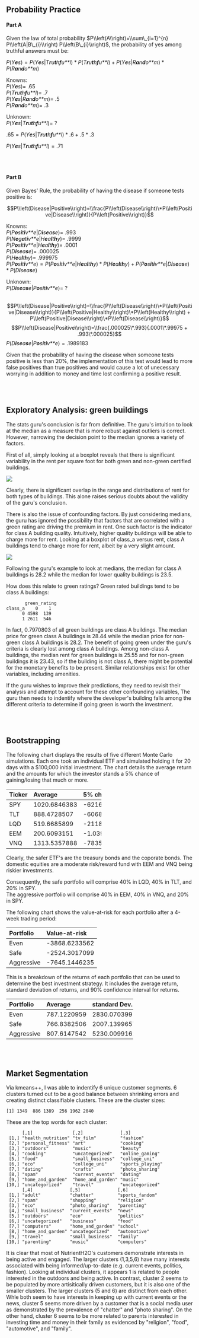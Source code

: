Probability Practice
--------------------

#### Part A

Given the law of total probability
$P\\left(A\\right)=\\sum\_{i=1}^{n} P\\left(A|B\_{i}\\right) P\\left(B\_{i}\\right)$,
the probability of yes among truthful answers must be:

*P*(*Y**e**s*) = *P*(*Y**e**s*|*T**r**u**t**h**f**u**l*) \* *P*(*T**r**u**t**h**f**u**l*) + *P*(*Y**e**s*|*R**a**n**d**o**m*) \* *P*(*R**a**n**d**o**m*)

Knowns:  
*P*(*Y**e**s*)= .65  
*P*(*T**r**u**t**h**f**u**l*)= .7  
*P*(*Y**e**s*|*R**a**n**d**o**m*)= .5  
*P*(*R**a**n**d**o**m*)= .3

Unknown:  
*P*(*Y**e**s*|*T**r**u**t**h**f**u**l*)= ?

.65 = *P*(*Y**e**s*|*T**r**u**t**h**f**u**l*) \* .6 + .5 \* .3

*P*(*Y**e**s*|*T**r**u**t**h**f**u**l*) = .71

<br><br>

#### Part B

Given Bayes' Rule, the probability of having the disease if someone
tests positive is:

$$P\\left(Disease|Positive\\right)=\\frac{P\\left(Disease\\right)\*P\\left(Positive|Disease\\right)}{P\\left(Positive\\right)}$$

Knowns:  
*P*(*P**o**s**i**t**i**v**e*|*D**i**s**e**a**s**e*)= .993  
*P*(*N**e**g**a**t**i**v**e*|*H**e**a**l**t**h**y*)= .9999  
*P*(*P**o**s**i**t**i**v**e*|*H**e**a**l**t**h**y*)= .0001  
*P*(*D**i**s**e**a**s**e*)= .000025  
*P*(*H**e**a**l**t**h**y*)= .999975  
*P*(*P**o**s**i**t**i**v**e*) = *P*(*P**o**s**i**t**i**v**e*|*H**e**a**l**t**h**y*) \* *P*(*H**e**a**l**t**h**y*) + *P*(*P**o**s**i**t**i**v**e*|*D**i**s**e**a**s**e*) \* *P*(*D**i**s**e**a**s**e*)

Unknown:  
*P*(*D**i**s**e**a**s**e*|*P**o**s**i**t**i**v**e*)= ? <br><br>

$$P\\left(Disease|Positive\\right)=\\frac{P\\left(Disease\\right)\*P\\left(Positive|Disease\\right)}{P\\left(Positive|Healthy\\right)\*P\\left(Healthy\\right) + P\\left(Positive|Disease\\right)\*P\\left(Disease\\right)}$$
$$P\\left(Disease|Positive\\right)=\\frac{.000025\*.993}{.0001\*.99975 + .993\*.000025}$$
*P*(*D**i**s**e**a**s**e*|*P**o**s**i**t**i**v**e*) = .1989183

Given that the probability of having the disease when someone tests
positive is less than 20%, the implementation of this test would lead to
more false positives than true positives and would cause a lot of
unecessary worrying in addition to money and time lost confirming a
positive result.

<br><br>

Exploratory Analysis: green buildings
-------------------------------------

The stats guru's conclusion is far from definitive. The guru's intuition
to look at the median as a measure that is more robust against outliers
is correct. However, narrowing the decision point to the median ignores
a variety of factors.

First of all, simply looking at a boxplot reveals that there is
significant variability in the rent per square foot for both green and
non-green certified buildings.

![](exercises1_slocum_files/figure-markdown_strict/unnamed-chunk-1-1.png)

Clearly, there is significant overlap in the range and distributions of
rent for both types of buildings. This alone raises serious doubts about
the validity of the guru's conclusion.

There is also the issue of confounding factors. By just considering
medians, the guru has ignored the possibility that factors that are
correlated with a green rating are driving the premium in rent. One such
factor is the indicator for class A building quality. Intuitively,
higher quality buildings will be able to charge more for rent. Looking
at a boxplot of class\_a versus rent, class A buildings tend to charge
more for rent, albeit by a very slight amount.

![](exercises1_slocum_files/figure-markdown_strict/unnamed-chunk-2-1.png)

Following the guru's example to look at medians, the median for class A
buildings is 28.2 while the median for lower quality buildings is 23.5.

How does this relate to green ratings? Green rated buildings tend to be
class A buildings:

           green_rating
    class_a    0    1
          0 4598  139
          1 2611  546

In fact, 0.7970803 of all green buildings are class A buildings. The
median price for green class A buildings is 28.44 while the median price
for non-green class A buildings is 28.2. The benefit of going green
under the guru's criteria is clearly lost among class A buildings. Among
non-class A buildings, the median rent for green buildings is 25.55 and
for non-green buildings it is 23.43, so if the building is not class A,
there might be potential for the monetary benefits to be present.
Similar relationships exist for other variables, including amenities.

If the guru wishes to improve their predictions, they need to revisit
their analysis and attempt to account for these other confounding
variables, The guru then needs to indentify where the developer's
building falls among the different criteria to determine if going green
is worth the investment.

<br><br>

Bootstrapping
-------------

The following chart displays the results of five different Monte Carlo
simulations. Each one took an individual ETF and simulated holding it
for 20 days with a $100,000 initial investment. The chart details the
average return and the amounts for which the investor stands a 5% chance
of gaining/losing that much or more.

<table style="width:51%;">
<colgroup>
<col width="9%" />
<col width="11%" />
<col width="13%" />
<col width="16%" />
</colgroup>
<thead>
<tr class="header">
<th align="left">Ticker</th>
<th align="left">Average</th>
<th align="left">5% chance</th>
<th align="left">5% chance</th>
</tr>
</thead>
<tbody>
<tr class="odd">
<td align="left">SPY</td>
<td align="left">1020.6846383</td>
<td align="left">-6216.1706941</td>
<td align="left">8347.6744992</td>
</tr>
<tr class="even">
<td align="left">TLT</td>
<td align="left">888.4728507</td>
<td align="left">-6068.9610458</td>
<td align="left">8136.7492097</td>
</tr>
<tr class="odd">
<td align="left">LQD</td>
<td align="left">519.6685899</td>
<td align="left">-2118.6118107</td>
<td align="left">3111.3478299</td>
</tr>
<tr class="even">
<td align="left">EEM</td>
<td align="left">200.6093151</td>
<td align="left">-1.039182310^{4}</td>
<td align="left">1.102506710^{4}</td>
</tr>
<tr class="odd">
<td align="left">VNQ</td>
<td align="left">1313.5357888</td>
<td align="left">-7835.0997183</td>
<td align="left">1.054612510^{4}</td>
</tr>
</tbody>
</table>

Clearly, the safer ETF's are the treasury bonds and the coporate bonds.
The domestic equities are a moderate risk/reward fund with EEM and VNQ
being riskier investments.

Consequently, the safe portfolio will comprise 40% in LQD, 40% in TLT,
and 20% in SPY.  
The aggressive portfolio will comprise 40% in EEM, 40% in VNQ, and 20%
in SPY.

The following chart shows the value-at-risk for each portfolio after a
4-week trading period:

<table>
<thead>
<tr class="header">
<th align="left">Portfolio</th>
<th align="left">Value-at-risk</th>
</tr>
</thead>
<tbody>
<tr class="odd">
<td align="left">Even</td>
<td align="left">-3868.6233562</td>
</tr>
<tr class="even">
<td align="left">Safe</td>
<td align="left">-2524.3017099</td>
</tr>
<tr class="odd">
<td align="left">Aggressive</td>
<td align="left">-7645.1446235</td>
</tr>
</tbody>
</table>

This is a breakdown of the returns of each portfolio that can be used to
determine the best investment strategy. It includes the average return,
standard deviation of returns, and 90% confidence interval for returns.

<table style="width:68%;">
<colgroup>
<col width="13%" />
<col width="11%" />
<col width="19%" />
<col width="11%" />
<col width="12%" />
</colgroup>
<thead>
<tr class="header">
<th align="left">Portfolio</th>
<th align="left">Average</th>
<th align="left">standard Dev.</th>
<th align="left">5% Loss</th>
<th align="left">5% Gain</th>
</tr>
</thead>
<tbody>
<tr class="odd">
<td align="left">Even</td>
<td align="left">787.1220959</td>
<td align="left">2830.070399</td>
<td align="left">-3868.6233562</td>
<td align="left">5436.244069</td>
</tr>
<tr class="even">
<td align="left">Safe</td>
<td align="left">766.8382506</td>
<td align="left">2007.1399657</td>
<td align="left">-2524.3017099</td>
<td align="left">3997.9952506</td>
</tr>
<tr class="odd">
<td align="left">Aggressive</td>
<td align="left">807.6147542</td>
<td align="left">5230.0099161</td>
<td align="left">-7645.1446235</td>
<td align="left">9438.5953962</td>
</tr>
</tbody>
</table>

<br><br>

Market Segmentation
-------------------

Via kmeans++, I was able to indentify 6 unique customer segments. 6
clusters turned out to be a good balance between shrinking errors and
creating distinct classifiable clusters. These are the cluster sizes:

    [1] 1349  886 1389  256 1962 2040

These are the top words for each cluster:

          [,1]               [,2]              [,3]            
     [1,] "health_nutrition" "tv_film"         "fashion"       
     [2,] "personal_fitness" "art"             "cooking"       
     [3,] "outdoors"         "music"           "beauty"        
     [4,] "cooking"          "uncategorized"   "online_gaming" 
     [5,] "food"             "small_business"  "college_uni"   
     [6,] "eco"              "college_uni"     "sports_playing"
     [7,] "dating"           "crafts"          "photo_sharing" 
     [8,] "spam"             "current_events"  "dating"        
     [9,] "home_and_garden"  "home_and_garden" "music"         
    [10,] "uncategorized"    "travel"          "uncategorized" 
          [,4]              [,5]              [,6]           
     [1,] "adult"           "chatter"         "sports_fandom"
     [2,] "spam"            "shopping"        "religion"     
     [3,] "eco"             "photo_sharing"   "parenting"    
     [4,] "small_business"  "current_events"  "news"         
     [5,] "outdoors"        "eco"             "politics"     
     [6,] "uncategorized"   "business"        "food"         
     [7,] "computers"       "home_and_garden" "school"       
     [8,] "home_and_garden" "uncategorized"   "automotive"   
     [9,] "travel"          "small_business"  "family"       
    [10,] "parenting"       "music"           "computers"    

It is clear that most of NutrientH2O's customers demonstrate interests
in being active and engaged. The larger clusters (1,3,5,6) have many
interests associated with being informed/up-to-date (e.g. current
events, politics, fashion). Looking at individual clusters, it appears 1
is related to people interested in the outdoors and being active. In
contrast, cluster 2 seems to be populated by more artisitically driven
customers, but it is also one of the smaller clusters. The larger
clusters (5 and 6) are distinct from each other. Whle both seem to have
interests in keeping up with current events or the news, cluster 5 seems
more driven by a customer that is a social media user as demonstrated by
the prevalence of "chatter" and "photo sharing". On the other hand,
cluster 6 seems to be more related to parents interested in investing
time and money in their family as evidenced by "religion", "food",
"automotive", and "family".
